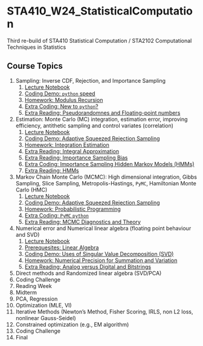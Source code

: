 # STA410_W24_StatisticalComputation
Third re-build of STA410 Statistical Computation / STA2102 Computational Techniques in Statistics

## Course Topics

1. Sampling: Inverse CDF, Rejection, and Importance Sampling
    1. [Lecture Notebook](Week1/STA410_W24_Week1_Lecture_Sampling.ipynb)
    2. [Coding Demo: `python` speed](Week1/STA410_W24_Week1_CodingDemo_MemoryUsage.ipynb)
    3. [Homework: Modulus ](Week1/STA410_W24_Week1_Homework_ModulusRecursion.ipynb)[Recursion](https://www.google.com/search?q=recursion)
    4. [Extra Coding: New to `python`?](Week1/STA410_W24_Week1_NewToPython_IntegerBinaryRepresentation.ipynb)
    5. [Extra Reading: Pseudorandomnes and Floating-point numbers](Week1/STA410_W24_Week1_Extra_PseudorandomnesAndComputerRepresentation.ipynb)
2. Estimation: Monte Carlo (MC) integration, estimation error, improving efficiency, antithetic sampling and control variates (correlation) 
    1. [Lecture Notebook](Week2/STA410_W24_Week2_Lecture_Estimation.ipynb)
    2. [Coding Demo: Adaptive Squeezed Rejection Sampling](Week2/STA410_W24_Week2_Demo_AdaptiveRejectionSampling.ipynb)
    3. [Homework: Integration Estimation](Week2/STA410_W24_Week2_Homework_EstimationViaSampling.ipynb)
    4. [Extra Reading: Integral Approximation](Week2/STA410_W24_Week2_Extra_IntegralApproximation.ipynb)       
    5. [Extra Reading: Importance Sampling Bias](Week2/STA410_W24_Week2_Extra_ImportanceSamplingBias.ipynb)
    6. [Extra Coding: Importance Sampling Hidden Markov Models (HMMs)](Week2/STA410_W24_Week2_Extra_AdvancedPython_ImportanceSamplingHMMs.ipynb)
    7. [Extra Reading: HMMs](Week2/STA410_W24_Week2_Extra_XiaoxuanHan_HMM_LikelihoodStateInference_ForwardViterbiBaum-Welch.pptx)
3. Markov Chain Monte Carlo (MCMC): High dimensional integration, Gibbs Sampling, Slice Sampling, Metropolis-Hastings, `PyMC`, Hamiltonian Monte Carlo (HMC)
    1. [Lecture Notebook](Week3/STA410_W24_Week3_Lecture_HighDimentionalIntegration.ipynb)
    2. [Coding Demo: Adaptive Squeezed Rejection Sampling](Week3/STA410_W24_Week3_Demo_HMCwithPyMC_.ipynb)
    3. [Homework: Probabilistic Programming](Week3/STA410_W24_Week3_Homework_ProbabilisticProgrammingPyMC.ipynb)
    4. [Extra Coding: `PyMC` `python`](Week3/STA410_W24_Week3_Extra_PyMCPython_ProbabilisticProgramming.ipynb)
    5. [Extra Reading: MCMC Diagnostics and Theory](Week3/STA410_W24_Week3_Extra_MCMCdiagnosticsAndTheory.ipynb)
4. Numerical error and Numerical linear algebra (floating point behaviour and SVD)
    1. [Lecture Notebook](Week4/STA410_W24_Week4_Lecture_NumericalErrors.ipynb)
    2. [Prerequesites: Linear Algebra](Week4/STA410_W24_Week4_Prerequesite_LinearAlgebra.ipynb)
    3. [Coding Demo: Uses of Singular Value Decomposition (SVD)](Week4/STA410_W24_Week4_Demo_SVDmatters.ipynb)
    4. [Homework: Numerical Precision for Summation and Variation](Week4/STA410_W24_Week4_Homework_AdditionVariance.ipynb)
    5. [Extra Reading: Analog versus Digital and Bitstrings](Week4/STA410_W24_Week4_Extra_AnalogVsDigital_BitstringArithmatic_GracefulUnderflow.ipynb)
5. Direct methods and Randomized linear algebra (SVD/PCA)
6. Coding Challenge
7. Reading Week
8. Midterm
9. PCA, Regression
10. Optimization (MLE, VI)
11. Iterative Methods (Newton’s Method, Fisher Scoring, IRLS, non L2 loss, nonlinear Gauss-Seidel)
12. Constrained optimization (e.g., EM algorithm)
13. Coding Challenge
14. Final
